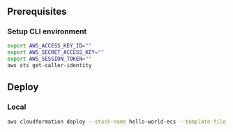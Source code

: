 #

## Prerequisites

### Setup CLI environment

```bash
export AWS_ACCESS_KEY_ID=""
export AWS_SECRET_ACCESS_KEY=""
export AWS_SESSION_TOKEN=""
aws sts get-caller-identity
```

## Deploy

### Local

```bash
aws cloudformation deploy --stack-name hello-world-ecs --template-file main.yml --capabilities CAPABILITY_IAM
```
